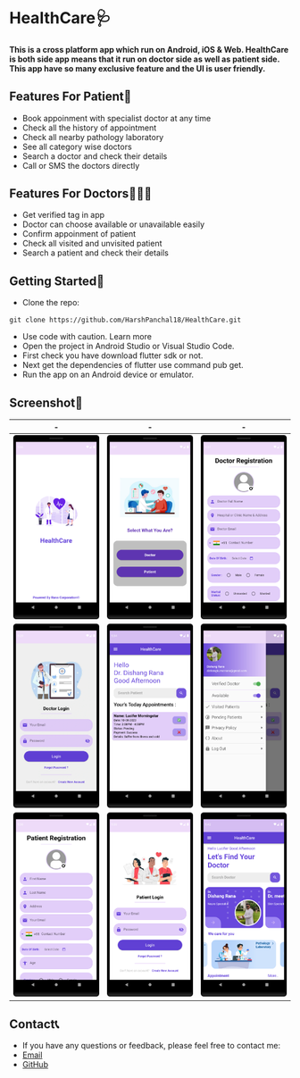 # HealthCare🩺

#### This is a cross platform app which run on Android, iOS & Web. HealthCare is both side app means that it run on doctor side as well as patient side. This app have so many exclusive feature and the UI is user friendly.  

## Features For Patient💊

* Book appoinment with specialist doctor at any time
* Check  all the history of appointment
* Check all nearby pathology laboratory
* See all category wise doctors
* Search a doctor and check their details
* Call or SMS the doctors directly

## Features For Doctors👨🏻‍⚕️

* Get verified tag in app
* Doctor can choose available or unavailable easily
* Confirm appoinment of patient
* Check all visited and unvisited patient
* Search a patient and check their details

## Getting Started🧬

* Clone the repo:
```
git clone https://github.com/HarshPanchal18/HealthCare.git
```
* Use code with caution. Learn more
* Open the project in Android Studio or Visual Studio Code.
* First check you have download flutter sdk or not.
* Next get the dependencies of flutter use command pub get.
* Run the app on an Android device or emulator.

## Screenshot📸

<!--<div style="text-align: center">
<table>
  <tr>
    <td style="text-align: center">
      <img width="300" alt="1" src="/App%20Screenshot/1.png">
    </td>
     <td style="text-align: center">
      <img width="300" alt="2" src="/App%20Screenshot/2.png">
    </td>
     <td style="text-align: center">
      <img width="300" alt="3" src="/App%20Screenshot/3.png">
    </td>
  </tr>
  <tr>
    <td style="text-align: center">
      <img width="300" alt="4" src="/App%20Screenshot/4.png">
    </td>
     <td style="text-align: center">
      <img width="300" alt="5" src="/App%20Screenshot/5.png">
    </td>
     <td style="text-align: center">
      <img width="300" alt="6" src="/App%20Screenshot/6.png">
    </td>
  </tr>
    <tr>
    <td style="text-align: center">
      <img width="300" alt="7" src="/App%20Screenshot/7.png">
    </td>
     <td>
      <p align="center"><img width="300" alt="8" src="/App%20Screenshot/8.png"></p>
    </td>
     <td style="text-align: center">
      <img width="300" alt="9" src="/App%20Screenshot/9.png">
    </td>
  </tr>
</table>
</div>-->

| - | - | - |
|---|---|---|
| ![](/App%20Screenshot/1.png) | ![](/App%20Screenshot/2.png) | ![](/App%20Screenshot/3.png) |
| ![](/App%20Screenshot/4.png) | ![](/App%20Screenshot/5.png) | ![](/App%20Screenshot/6.png) |
| ![](/App%20Screenshot/7.png) | ![](/App%20Screenshot/8.png) | ![](/App%20Screenshot/9.png) |

## Contact📞
* If you have any questions or feedback, please feel free to contact me:
* [Email](mailto:dishangkumararana@gmail.com)
* [GitHub](https://github.com/thisisdishang)
